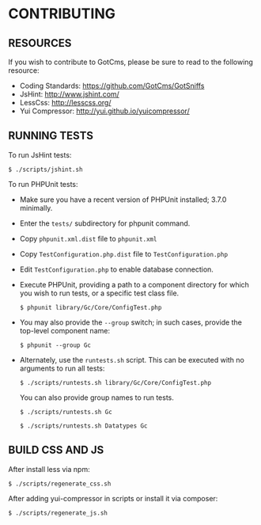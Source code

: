 # CONTRIBUTING

## RESOURCES

If you wish to contribute to GotCms, please be sure to
read to the following resource:

 -  Coding Standards:
    https://github.com/GotCms/GotSniffs
 -  JsHint:
    http://www.jshint.com/
 -  LessCss:
    http://lesscss.org/
 -  Yui Compressor:
    http://yui.github.io/yuicompressor/


## RUNNING TESTS
To run JsHint tests:
  ```
  $ ./scripts/jshint.sh
  ```

To run PHPUnit tests:

- Make sure you have a recent version of PHPUnit installed; 3.7.0
  minimally.
- Enter the `tests/` subdirectory for phpunit command.
- Copy `phpunit.xml.dist` file to `phpunit.xml`
- Copy `TestConfiguration.php.dist` file to `TestConfiguration.php`
- Edit `TestConfiguration.php` to enable database connection.

- Execute PHPUnit, providing a path to a component directory for which
  you wish to run tests, or a specific test class file.

  ```
  $ phpunit library/Gc/Core/ConfigTest.php
  ```

- You may also provide the `--group` switch; in such cases, provide the
  top-level component name:

  ```
  $ phpunit --group Gc
  ```

- Alternately, use the `runtests.sh` script. This can be executed with no
  arguments to run all tests:

  ```
  $ ./scripts/runtests.sh library/Gc/Core/ConfigTest.php
  ```

  You can also provide group names to run tests.

  ```
  $ ./scripts/runtests.sh Gc
  ```

  ```
  $ ./scripts/runtests.sh Datatypes Gc
  ```

## BUILD CSS AND JS

After install less via npm:
  ```
  $ ./scripts/regenerate_css.sh
  ```

After adding yui-compressor in scripts or install it via composer:
  ```
  $ ./scripts/regenerate_js.sh
  ```

